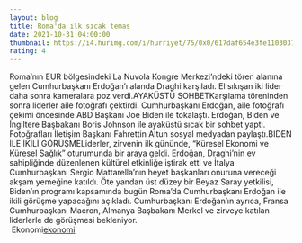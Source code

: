 ```yaml
--- 
layout: blog
title: Roma'da ilk sıcak temas
date: 2021-10-31 04:00:00
thumbnail: https://i4.hurimg.com/i/hurriyet/75/0x0/617daf654e3fe1103037eb99.jpg
rating: 4
---
```

Roma’nın EUR bölgesindeki La Nuvola Kongre Merkezi’ndeki tören alanına gelen Cumhurbaşkanı Erdoğan’ı alanda Draghi karşıladı. El sıkışan iki lider daha sonra kameralara poz verdi.AYAKÜSTÜ SOHBETKarşılama töreninden sonra liderler aile fotoğrafı çektirdi. Cumhurbaşkanı Erdoğan, aile fotoğrafı çekimi öncesinde ABD Başkanı Joe Biden ile tokalaştı. Erdoğan, Biden ve İngiltere Başbakanı Boris Johnson ile ayaküstü sıcak bir sohbet yaptı. Fotoğrafları İletişim Başkanı Fahrettin Altun sosyal medyadan paylaştı.BIDEN İLE İKİLİ GÖRÜŞMELiderler, zirvenin ilk gününde, “Küresel Ekonomi ve Küresel Sağlık” oturumunda bir araya geldi. Erdoğan, Draghi’nin ev sahipliğinde düzenlenen kültürel etkinliğe iştirak etti ve İtalya Cumhurbaşkanı Sergio Mattarella’nın heyet başkanları onuruna vereceği akşam yemeğine katıldı. Öte yandan üst düzey bir Beyaz Saray yetkilisi, Biden’ın programı kapsamında bugün Roma’da Cumhurbaşkanı Erdoğan ile ikili görüşme yapacağını açıkladı. Cumhurbaşkanı Erdoğan’ın ayrıca, Fransa Cumhurbaşkanı Macron, Almanya Başbakanı Merkel ve zirveye katılan liderlerle de görüşmesi bekleniyor. </br>&nbsp;Ekonomi<a href="Ekonomi">ekonomi</a>